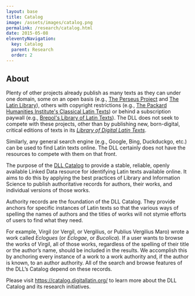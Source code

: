 ```yaml
---
layout: base
title: Catalog
image: /assets/images/catalog.png
permalink: /research/catalog.html
date: 2015-05-08
eleventyNavigation:
  key: Catalog
  parent: Research
  order: 2
---
```


## About

Plenty of other projects already publish as many texts as they can under one domain, some on an open basis (e.g., [The Perseus Project](http://www.perseus.tufts.edu/hopper/) and [The Latin Library](http://thelatinlibrary.com/)), others with copyright restrictions (e.g., [The Packard Humanities Institute's Classical Latin Texts](https://latin.packhum.org/)) or behind a subscription paywall (e.g., [Brepol's Library of Latin Texts](https://www.brepols.net/products/IS-9782503593272-1)). The DLL does not seek to compete with these projects, other than by publishing new, born-digital, critical editions of texts in its _[Library of Digital Latin Texts](https://ldlt.digitallatin.org/)_.

Similarly, any general search engine (e.g., Google, Bing, Duckduckgo, etc.) can be used to find Latin texts online. The DLL certainly does not have the resources to compete with them on that front.

The purpose of the [DLL Catalog](https://catalog.digitallatin.org/) to provide a stable, reliable, openly available Linked Data resource for identifying Latin texts available online. It aims to do this by applying the best practices of Library and Information Science to publish authoritative records for authors, their works, and individual versions of those works.

Authority records are the foundation of the DLL Catalog. They provide anchors for specific instances of Latin texts so that the various ways of spelling the names of authors and the titles of works will not stymie efforts of users to find what they need.

For example, Virgil (or Vergil, or Vergilius, or Publius Vergilius Maro) wrote a work called _Eclogues_ (or _Eclogae_, or _Bucolica_). If a user wants to browse the works of Virgil, all of those works, regardless of the spelling of their title or the author’s name, should be included in the results. We accomplish this by anchoring every instance of a work to a work authority and, if the author is known, to an author authority. All of the search and browse features of the DLL’s Catalog depend on these records.

Please visit <https://catalog.digitallatin.org/> to learn more about the DLL Catalog and its research initiatives.
